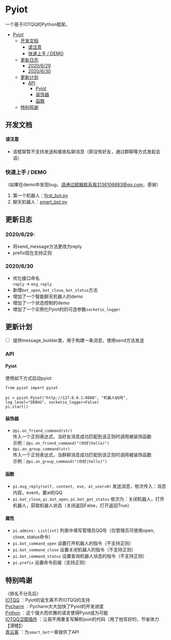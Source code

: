 # Pyiot
一个基于IOTQQ的Python框架。  
<!-- 
目录格式（参考https://my.oschina.net/antsky/blog/1475173）：
[标题名称](锚点名称)
锚点名称为：
把标题名称中的
空格替换为"-"
大写替换为小写
删去"."
其余特殊符号去除？（猜想，因为"/"会被去除）
同名锚点，第一个名称不变，其余在末尾加上"-1", "-2", "-3"...以此类推
 -->
* [Pyiot](#pyiot)
  * [开发文档](#开发文档)
      * [请注意](#请注意)
    * [快速上手 / DEMO](#快速上手--demo)
  * [更新日志](#更新日志)
    * [2020/6/29](#2020629)
    * [2020/6/30](#2020630)
  * [更新计划](#更新计划)
    * [API](#api)
      * [Pyiot](#pyiot-1)
      * [装饰器](#装饰器)
      * [函数](#函数)
  * [特别鸣谢](#特别鸣谢)

## 开发文档
#### 请注意
* 该框架暂不支持发送和接收私聊消息（即没有好友，通过群聊等方式发起会话）

### 快速上手 / DEMO
（如果在demo中发现bug，请通过邮箱联系我3136106883@qq.com，感谢）
1. 第一个机器人：[first_bot.py](https://www.github.com/KongChengPro/Pyiot/tree/master/demo_first_bot.py)
2. 聊天机器人：[smart_bot.py](https://www.github.com/KongChengPro/Pyiot/tree/master/demo_smart_bot.py)
## 更新日志
### 2020/6/29: 
* 将send_message方法更改为reply
* prefix现在支持正则
### 2020/6/30
* 优化接口命名  
`reply` -> `msg_reply`
* 新增`bot_open`, `bot_close`, `bot_status`方法
* 增加了一个智能聊天机器人的demo
* 增加了一个状态控制的demo
* 增加了一个实例化Pyiot的的可选参数`socketio_logger`
## 更新计划
- [ ] 提供message_builder类，用于构建一条消息，使用send方法发送
### API
#### Pyiot
使用如下方式启动pyiot
```
from pyiot import pyiot

pi = pyiot.Pyiot("http://127.0.0.1:8888", "机器人QQ号", log_level="DEBUG", socketio_logger=False)
pi.start()
```
#### 装饰器
* `@pi.on_friend_command(str)`  
传入一个正则表达式，当好友消息成功匹配到该正则时调用被装饰函数  
示例：`@pi.on_friend_command("(你好|hello)")`
* `@pi.on_group_command(str)`  
传入一个正则表达式，当群聊消息成功匹配到该正则时调用被装饰函数    
示例：`@pi.on_group_command("(你好|hello)")`

#### 函数  
* `pi.msg_reply(self, content, eve, at_user=0)`
发送消息，依次传入：消息内容，event，要at的QQ
* `pi.bot_close`, `pi.bot_open`, `pi.bot_get_status`
依次为：关闭机器人，打开机器人，获取机器人状态（关闭返回False，打开返回True）
#### 属性
* `pi.admins: List[int]`
列表中填写管理员QQ号（仅管理员可使用open, close, status命令）
* `pi.bot_command_open` 设置打开机器人的指令（不支持正则）
* `pi.bot_command_close` 设置关闭机器人的指令（不支持正则）
* `pi.bot_command_status` 设置查询机器人状态的指令（不支持正则）
* `pi.prefix` 设置命令前缀（支持正则）
## 特别鸣谢
（排名不分先后）  
[IOTQQ](https://github.com/IOTQQ/IOTQQ)
：Pyiot的诞生离不开IOTQQ的支持  
[Pycharm](https://www.jetbrains.com/pycharm/)
：Pycharm大大加快了Pyiot的开发进度  
[Python](https://www.python.org/)
：这个强大而优雅的语言使得Pyiot成为可能  
[IOTQQ涩图插件](https://github.com/yuban10703/IOTQQ-color_pic/)
：让我不用重复写解析json的代码（用了他写好的，节省体力【滑稽】）  
[青云客](http://www.qingyunke.com/)
：为`smart_bot`一章提供了API
